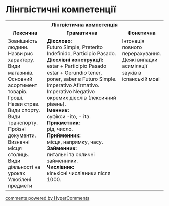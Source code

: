 <div id="hypercomments_widget" class="js-hypercomments-widget invisible"></div>

# Лінгвістичні компетенції


<table>
  <tr>
    <td align="center" colspan="3"><b>Лінгвістична компетенція</b></td>
  </tr>
            <tr>
                <td align="center"><b>Лексична</b></td>
                <td align="center"><b>Граматична</b></td>
                <td align="center"><b>Фонетична</b></td>
            </tr>
            <tr>
                <td width="25%" style="vertical-align:top !important;">
Зовнішність людини.<br>
Назви рис характеру.<br>
Види магазинів. <br>
Основний асортимент товарів. <br>
Гроші.<br> 
Назви страв.<br>
Види спорту.<br>
Види транспорту. <br>
Проїзні документи.<br> 
Визначні місця столиць.<br>
Види діяльності на уроках<br>
Улюблені предмети</td>
<td width="50%" style="vertical-align:top !important;">
<b>Дієслово:</b><br>
Futuro Simple, Preterito Indefinido, Participio Pasado.<br>
<b>Дієслівні конструкції:</b><br>
estar + Participio Pasado estar + Gerundio tener, poner, saber в Futuro Simple.<br>
Imperativo Afirmativo.<br>
Imperativo Negativo окремих дієслів (лексичний рівень).<br>
<b>Іменник:</b><br>
суфікси -itо, - ita.<br>
<b>Прикметник:</b><br>
рід, число.<br>
<b>Прийменник:</b><br>
місця, напрямку, часу.<br>
<b>Займенник: </b><br>
питальні та окличні займенники. <br>
<b>Числівник:</b> <br>
кількісні числівники після 1000.
</td>
<td width="25%" style="vertical-align:top !important;">Інтонація повного перерахування. Деякі випадки асиміляції звуків в іспанській мові

</td>
            </tr>
</table>

<div class="js-hypercomments-container">
    <a href="http://hypercomments.com" class="hc-link" title="comments widget">comments powered by HyperComments</a>
</div>